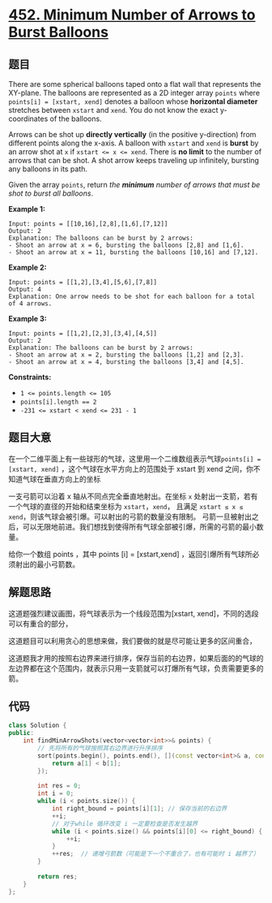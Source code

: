 # [452. Minimum Number of Arrows to Burst Balloons](https://leetcode.com/problems/minimum-number-of-arrows-to-burst-balloons/)

## 题目

There are some spherical balloons taped onto a flat wall that represents the XY-plane. The balloons are represented as a 2D integer array `points` where `points[i] = [xstart, xend]` denotes a balloon whose **horizontal diameter** stretches between `xstart` and `xend`. You do not know the exact y-coordinates of the balloons.

Arrows can be shot up **directly vertically** (in the positive y-direction) from different points along the x-axis. A balloon with `xstart` and `xend` is **burst** by an arrow shot at `x` if `xstart <= x <= xend`. There is **no limit** to the number of arrows that can be shot. A shot arrow keeps traveling up infinitely, bursting any balloons in its path.

Given the array `points`, return *the **minimum** number of arrows that must be shot to burst all balloons*.

 

**Example 1:**

```
Input: points = [[10,16],[2,8],[1,6],[7,12]]
Output: 2
Explanation: The balloons can be burst by 2 arrows:
- Shoot an arrow at x = 6, bursting the balloons [2,8] and [1,6].
- Shoot an arrow at x = 11, bursting the balloons [10,16] and [7,12].
```

**Example 2:**

```
Input: points = [[1,2],[3,4],[5,6],[7,8]]
Output: 4
Explanation: One arrow needs to be shot for each balloon for a total of 4 arrows.
```

**Example 3:**

```
Input: points = [[1,2],[2,3],[3,4],[4,5]]
Output: 2
Explanation: The balloons can be burst by 2 arrows:
- Shoot an arrow at x = 2, bursting the balloons [1,2] and [2,3].
- Shoot an arrow at x = 4, bursting the balloons [3,4] and [4,5].
```

 

**Constraints:**

- `1 <= points.length <= 105`
- `points[i].length == 2`
- `-231 <= xstart < xend <= 231 - 1`

## 题目大意

在一个二维平面上有一些球形的气球，这里用一个二维数组表示气球`points[i] = [xstart, xend]` ，这个气球在水平方向上的范围处于 xstart 到 xend 之间，你不知道气球在垂直方向上的坐标

一支弓箭可以沿着 x 轴从不同点完全垂直地射出。在坐标 `x` 处射出一支箭，若有一个气球的直径的开始和结束坐标为 `xstart`，`xend`， 且满足  `xstart ≤ x ≤ xend`，则该气球会被引爆。可以射出的弓箭的数量没有限制。 弓箭一旦被射出之后，可以无限地前进。我们想找到使得所有气球全部被引爆，所需的弓箭的最小数量。

给你一个数组 points ，其中 points [i] = [xstart,xend] ，返回引爆所有气球所必须射出的最小弓箭数。

## 解题思路

这道题强烈建议画图，将气球表示为一个线段范围为[xstart, xend]，不同的选段可以有重合的部分，

这道题目可以利用贪心的思想来做，我们要做的就是尽可能让更多的区间重合，

这道题我才用的按照右边界来进行排序，保存当前的右边界，如果后面的的气球的左边界都在这个范围内，就表示只用一支箭就可以打爆所有气球，负责需要更多的箭。

## 代码

`````c++
class Solution {
public:
    int findMinArrowShots(vector<vector<int>>& points) {
        // 先将所有的气球按照其右边界进行升序排序
        sort(points.begin(), points.end(), [](const vector<int>& a, const vector<int>& b) -> bool {
            return a[1] < b[1];
        });
        
        int res = 0;
        int i = 0;
        while (i < points.size()) {
            int right_bound = points[i][1]; // 保存当前的右边界
            ++i;
            // 对于while 循环改变 i 一定要检查是否发生越界
            while (i < points.size() && points[i][0] <= right_bound) { // 计算后面有多少个左边界小于等于但前的右边界
                ++i;
            }
            ++res;  // 递增弓箭数（可能是下一个不重合了，也有可能时 i 越界了）
        }
        
        return res;
    }
};
`````



